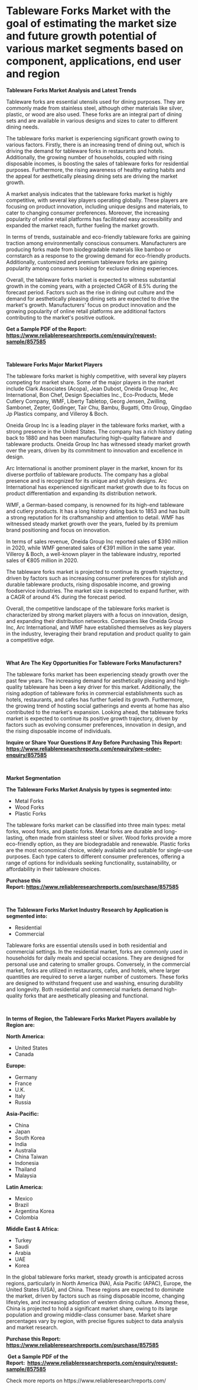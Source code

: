 <p><h1>Tableware Forks Market with the goal of estimating the market size and future growth potential of various market segments based on component, applications, end user and region</h1></p><p><strong>Tableware Forks Market Analysis and Latest Trends</strong></p>
<p><p>Tableware forks are essential utensils used for dining purposes. They are commonly made from stainless steel, although other materials like silver, plastic, or wood are also used. These forks are an integral part of dining sets and are available in various designs and sizes to cater to different dining needs.</p><p>The tableware forks market is experiencing significant growth owing to various factors. Firstly, there is an increasing trend of dining out, which is driving the demand for tableware forks in restaurants and hotels. Additionally, the growing number of households, coupled with rising disposable incomes, is boosting the sales of tableware forks for residential purposes. Furthermore, the rising awareness of healthy eating habits and the appeal for aesthetically pleasing dining sets are driving the market growth.</p><p>A market analysis indicates that the tableware forks market is highly competitive, with several key players operating globally. These players are focusing on product innovation, including unique designs and materials, to cater to changing consumer preferences. Moreover, the increasing popularity of online retail platforms has facilitated easy accessibility and expanded the market reach, further fueling the market growth.</p><p>In terms of trends, sustainable and eco-friendly tableware forks are gaining traction among environmentally conscious consumers. Manufacturers are producing forks made from biodegradable materials like bamboo or cornstarch as a response to the growing demand for eco-friendly products. Additionally, customized and premium tableware forks are gaining popularity among consumers looking for exclusive dining experiences.</p><p>Overall, the tableware forks market is expected to witness substantial growth in the coming years, with a projected CAGR of 8.5% during the forecast period. Factors such as the rise in dining out culture and the demand for aesthetically pleasing dining sets are expected to drive the market's growth. Manufacturers' focus on product innovation and the growing popularity of online retail platforms are additional factors contributing to the market's positive outlook.</p></p>
<p><strong>Get a Sample PDF of the Report:&nbsp; <a href="https://www.reliableresearchreports.com/enquiry/request-sample/857585">https://www.reliableresearchreports.com/enquiry/request-sample/857585</a></strong></p>
<p>&nbsp;</p>
<p><strong>Tableware Forks Major Market Players</strong></p>
<p><p>The tableware forks market is highly competitive, with several key players competing for market share. Some of the major players in the market include Clark Associates (Acopa), Jean Dubost, Oneida Group Inc, Arc International, Bon Chef, Design Specialties Inc., Eco-Products, Mede Cutlery Company, WMF, Liberty Tabletop, Georg Jensen, Zwilling, Sambonet, Zepter, Godinger, Tair Chu, Bambu, Bugatti, Otto Group, Qingdao Jp Plastics company, and Villeroy & Boch.</p><p>Oneida Group Inc is a leading player in the tableware forks market, with a strong presence in the United States. The company has a rich history dating back to 1880 and has been manufacturing high-quality flatware and tableware products. Oneida Group Inc has witnessed steady market growth over the years, driven by its commitment to innovation and excellence in design.</p><p>Arc International is another prominent player in the market, known for its diverse portfolio of tableware products. The company has a global presence and is recognized for its unique and stylish designs. Arc International has experienced significant market growth due to its focus on product differentiation and expanding its distribution network.</p><p>WMF, a German-based company, is renowned for its high-end tableware and cutlery products. It has a long history dating back to 1853 and has built a strong reputation for its craftsmanship and attention to detail. WMF has witnessed steady market growth over the years, fueled by its premium brand positioning and focus on innovation.</p><p>In terms of sales revenue, Oneida Group Inc reported sales of $390 million in 2020, while WMF generated sales of €391 million in the same year. Villeroy & Boch, a well-known player in the tableware industry, reported sales of €805 million in 2020.</p><p>The tableware forks market is projected to continue its growth trajectory, driven by factors such as increasing consumer preferences for stylish and durable tableware products, rising disposable income, and growing foodservice industries. The market size is expected to expand further, with a CAGR of around 4% during the forecast period.</p><p>Overall, the competitive landscape of the tableware forks market is characterized by strong market players with a focus on innovation, design, and expanding their distribution networks. Companies like Oneida Group Inc, Arc International, and WMF have established themselves as key players in the industry, leveraging their brand reputation and product quality to gain a competitive edge.</p></p>
<p>&nbsp;</p>
<p><strong>What Are The Key Opportunities For Tableware Forks Manufacturers?</strong></p>
<p><p>The tableware forks market has been experiencing steady growth over the past few years. The increasing demand for aesthetically pleasing and high-quality tableware has been a key driver for this market. Additionally, the rising adoption of tableware forks in commercial establishments such as hotels, restaurants, and cafes has further fueled its growth. Furthermore, the growing trend of hosting social gatherings and events at home has also contributed to the market's expansion. Looking ahead, the tableware forks market is expected to continue its positive growth trajectory, driven by factors such as evolving consumer preferences, innovation in design, and the rising disposable income of individuals.</p></p>
<p><strong>Inquire or Share Your Questions If Any Before Purchasing This Report: <a href="https://www.reliableresearchreports.com/enquiry/pre-order-enquiry/857585">https://www.reliableresearchreports.com/enquiry/pre-order-enquiry/857585</a></strong></p>
<p>&nbsp;</p>
<p><strong>Market Segmentation</strong></p>
<p><strong>The Tableware Forks Market Analysis by types is segmented into:</strong></p>
<p><ul><li>Metal Forks</li><li>Wood Forks</li><li>Plastic Forks</li></ul></p>
<p><p>The tableware forks market can be classified into three main types: metal forks, wood forks, and plastic forks. Metal forks are durable and long-lasting, often made from stainless steel or silver. Wood forks provide a more eco-friendly option, as they are biodegradable and renewable. Plastic forks are the most economical choice, widely available and suitable for single-use purposes. Each type caters to different consumer preferences, offering a range of options for individuals seeking functionality, sustainability, or affordability in their tableware choices.</p></p>
<p><strong>Purchase this Report:&nbsp;<a href="https://www.reliableresearchreports.com/purchase/857585">https://www.reliableresearchreports.com/purchase/857585</a></strong></p>
<p>&nbsp;</p>
<p><strong>The Tableware Forks Market Industry Research by Application is segmented into:</strong></p>
<p><ul><li>Residential</li><li>Commercial</li></ul></p>
<p><p>Tableware forks are essential utensils used in both residential and commercial settings. In the residential market, forks are commonly used in households for daily meals and special occasions. They are designed for personal use and catering to smaller groups. Conversely, in the commercial market, forks are utilized in restaurants, cafes, and hotels, where larger quantities are required to serve a larger number of customers. These forks are designed to withstand frequent use and washing, ensuring durability and longevity. Both residential and commercial markets demand high-quality forks that are aesthetically pleasing and functional.</p></p>
<p>&nbsp;</p>
<p><strong>In terms of Region, the Tableware Forks Market Players available by Region are:</strong></p>
<p>
    <p> <strong> North America: </strong>
        <ul>
            <li>United States</li>
            <li>Canada</li>
        </ul>
        </p> 
    <p> <strong> Europe: </strong>
        <ul>
            <li>Germany</li>
            <li>France</li>
            <li>U.K.</li>
            <li>Italy</li>
            <li>Russia</li>
        </ul>
        </p> 
    <p> <strong> Asia-Pacific: </strong>
        <ul>
            <li>China</li>
            <li>Japan</li>
            <li>South Korea</li>
            <li>India</li>
            <li>Australia</li>
            <li>China Taiwan</li>
            <li>Indonesia</li>
            <li>Thailand</li>
            <li>Malaysia</li>
        </ul>
        </p> 
    <p> <strong> Latin America: </strong>
        <ul>
            <li>Mexico</li>
            <li>Brazil</li>
            <li>Argentina Korea</li>
            <li>Colombia</li>
        </ul>
        </p> 
    <p> <strong> Middle East & Africa: </strong>
        <ul>
            <li>Turkey</li>
            <li>Saudi</li>
            <li>Arabia</li>
            <li>UAE</li>
            <li>Korea</li>
        </ul>
    </p>
    </p>
<p><p>In the global tableware forks market, steady growth is anticipated across regions, particularly in North America (NA), Asia Pacific (APAC), Europe, the United States (USA), and China. These regions are expected to dominate the market, driven by factors such as rising disposable income, changing lifestyles, and increasing adoption of western dining culture. Among these, China is projected to hold a significant market share, owing to its large population and growing middle-class consumer base. Market share percentages vary by region, with precise figures subject to data analysis and market research.</p></p>
<p><strong>Purchase this Report: <a href="https://www.reliableresearchreports.com/purchase/857585">https://www.reliableresearchreports.com/purchase/857585</a></strong></p>
<p>&nbsp;<strong>Get a Sample PDF of the Report:&nbsp;&nbsp;<a href="https://www.reliableresearchreports.com/enquiry/request-sample/857585">https://www.reliableresearchreports.com/enquiry/request-sample/857585</a></strong></p>
<p><strong></strong></p>
<p>Check more reports on https://www.reliableresearchreports.com/</p>